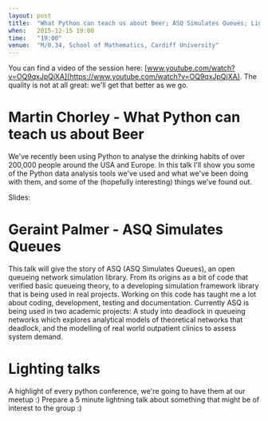 ```yaml
---
layout: post
title:  "What Python can teach us about Beer; ASQ Simulates Queues; Lightning Talks"
when:   2015-12-15 19:00
time:   "19:00"
venue:  "M/0.34, School of Mathematics, Cardiff University"
---
```


You can find a video of the session here:
[www.youtube.com/watch?v=OQ9qxJpQjXA](https://www.youtube.com/watch?v=OQ9qxJpQjXA).
The quality is not at all great: we'll get that better as we go.

# Martin Chorley - What Python can teach us about Beer

We've recently been using Python to analyse the drinking habits of over 200,000 people around the USA and Europe. In this talk I'll show you some of the Python data analysis tools we've used and what we've been doing with them, and some of the (hopefully interesting) things we've found out.

Slides:
<script async class="speakerdeck-embed" data-id="a0c60c61851a456994b4bdfd93c47d20" data-ratio="1.33333333333333" src="//speakerdeck.com/assets/embed.js"></script>

# Geraint Palmer - ASQ Simulates Queues

This talk will give the story of ASQ (ASQ Simulates Queues), an open queueing network simulation library. From its origins as a bit of code that verified basic queueing theory, to a developing simulation framework library that is being used in real projects. Working on this code has taught me a lot about coding, development, testing and documentation.
Currently ASQ is being used in two academic projects: A study into deadlock in queueing networks which explores analytical models of theoretical networks that deadlock, and the modelling of real world outpatient clinics to assess system demand.

# Lighting talks

A highlight of every python conference, we're going to have them at our meetup
:)
Prepare a 5 minute lightning talk about something that might be of interest to
the group :)
